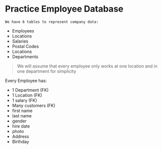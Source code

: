 # Practice Employee Database

    We have 6 tables to represent company data:

*   Employees
*   Locations
*   Salaries
*   Postal Codes
*   Locations
*   Departments

> We will assume that every employee only works at one location and in one department for simplicity

Every Employee has: 
 *  1 Department (FK)
 *  1 Location (FK)
 *  1 salary (FK)
 *  Many customers (FK)
 *  first name
 *  last name
 *  gender 
 *  hire date
 *  photo
 *  Address
 *  Birthday
 